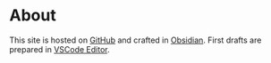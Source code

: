 # About

This site is hosted on [GitHub](../../../../6/69/698/698f7ee16a3403841728d148f50b118e/) and crafted in [Obsidian](../../../../5/51/516/51671fa62e4753f674022aa1b57dca0f/). First drafts are prepared in [VSCode Editor](../../../../b/b0/b0a/b0ab8676f2e35df0181e03b16895a1d3/).